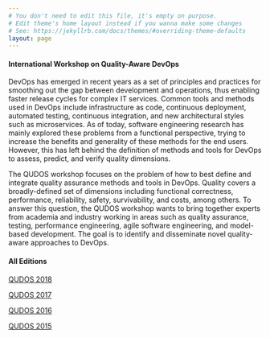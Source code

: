```yaml
---
# You don't need to edit this file, it's empty on purpose.
# Edit theme's home layout instead if you wanna make some changes
# See: https://jekyllrb.com/docs/themes/#overriding-theme-defaults
layout: page
---
```


#### International Workshop on Quality-Aware DevOps

DevOps has emerged in recent years as a set of principles and practices for smoothing out the gap between development and operations, thus enabling faster release cycles for complex IT services. Common tools and methods used in DevOps include infrastructure as code, continuous deployment, automated testing, continuous integration, and new architectural styles such as microservices.  As of today, software engineering research has mainly explored these problems from a functional perspective, trying to increase the benefits and generality of these methods for the end users. However, this has left behind the definition of methods and tools for DevOps to assess, predict, and verify quality dimensions.

The QUDOS workshop focuses on the problem of how to best define and integrate quality assurance methods and tools in DevOps. Quality covers a broadly-defined set of dimensions including functional correctness, performance, reliability, safety, survivability, and costs, among others. To answer this question, the QUDOS workshop wants to bring together experts from academia and industry working in areas such as quality assurance, testing, performance engineering, agile software engineering, and model-based development. The goal is to identify and disseminate novel quality-aware approaches to DevOps.

#### All Editions

[QUDOS 2018](http://2018.qudos-workshop.org)

[QUDOS 2017](http://2017.qudos-workshop.org)

[QUDOS 2016](http://2016.qudos-workshop.org)

[QUDOS 2015](http://2015.qudos-workshop.org)
